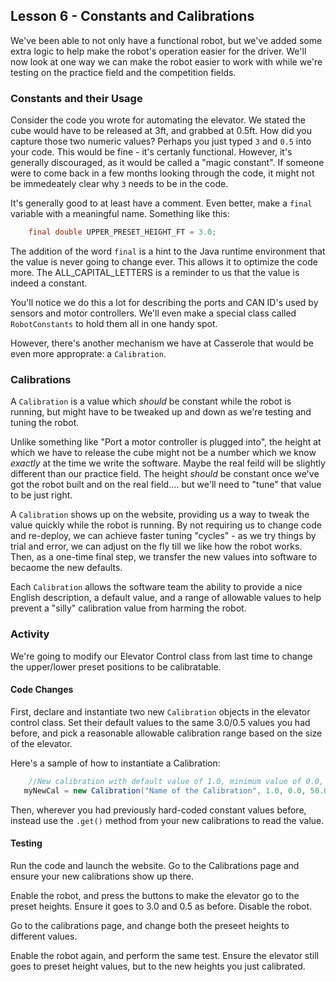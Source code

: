 ## Lesson 6 - Constants and Calibrations

We've been able to not only have a functional robot, but we've added some extra logic to help make the robot's operation easier for the driver. We'll now look at one way we can make the robot easier to work with while we're testing on the practice field and the competition fields.

### Constants and their Usage

Consider the code you wrote for automating the elevator. We stated the cube would have to be released at 3ft, and grabbed at 0.5ft. How did you capture those two numeric values? Perhaps you just typed `3` and `0.5` into your code. This would be fine - it's certanly functional. However, it's generally discouraged, as it would be called a "magic constant". If someone were to come back in a few months looking through the code, it might not be immedeately clear why `3` needs to be in the code. 

It's generally good to at least have a comment. Even better, make a `final` variable with a meaningful name. Something like this:

```java
    final double UPPER_PRESET_HEIGHT_FT = 3.0;
```

The addition of the word `final` is a hint to the Java runtime environment that the value is never going to change ever. This allows it to optimize the code more. The ALL_CAPITAL_LETTERS is a reminder to us that the value is indeed a constant.

You'll notice we do this a lot for describing the ports and CAN ID's used by sensors and motor controllers. We'll even make a special class called `RobotConstants` to hold them all in one handy spot.

However, there's another mechanism we have at Casserole that would be even more approprate: a `Calibration`.

### Calibrations

A `Calibration` is a value which _should_ be constant while the robot is running, but might have to be tweaked up and down as we're testing and tuning the robot. 

Unlike something like "Port a motor controller is plugged into", the height at which we have to release the cube might not be a number which we know _exactly_ at the time we write the software. Maybe the real feild will be slightly different than our practice field. The height _should_ be constant once we've got the robot built and on the real field.... but we'll need to "tune" that value to be just right.

A `Calibration` shows up on the website, providing us a way to tweak the value quickly while the robot is running. By not requiring us to change code and re-deploy, we can achieve faster tuning "cycles" - as we try things by trial and error, we can adjust on the fly till we like how the robot works. Then, as a one-time final step, we transfer the new values into software to becaome the new defaults.

Each `Calibration` allows the software team the ability to provide a nice English description, a default value, and a range of allowable values to help prevent a "silly" calibration value from harming the robot.

### Activity

We're going to modify our Elevator Control class from last time to change the upper/lower preset positions to be calibratable.

#### Code Changes

First, declare and instantiate two new `Calibration` objects in the elevator control class. Set their default values to the same 3.0/0.5 values you had before, and pick a reasonable allowable calibration range based on the size of the elevator.

Here's a sample of how to instantiate a Calibration:

```java
    //New calibration with default value of 1.0, minimum value of 0.0, and maximum value of 50.0
   myNewCal = new Calibration("Name of the Calibration", 1.0, 0.0, 50.0); 
```

Then, wherever you had previously hard-coded constant values before, instead use the `.get()` method from your new calibrations to read the value.

#### Testing

Run the code and launch the website. Go to the Calibrations page and ensure your new calibrations show up there.

Enable the robot, and press the buttons to make the elevator go to the preset heights. Ensure it goes to 3.0 and 0.5 as before. Disable the robot.

Go to the calibrations page, and change both the preseet heights to different values. 

Enable the robot again, and perform the same test. Ensure the elevator still goes to preset height values, but to the new heights you just calibrated.

